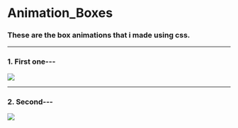 # Animation_Boxes
<h3 align="left"> These are the box animations that i made using css.</h3>
<hr>
<h3 align="left">1. First one---</h3>
<img src="https://user-images.githubusercontent.com/76841209/128607764-ac36c04b-bba6-4087-b1bd-096f44749254.PNG">
<hr>
<h3 align = "left">2. Second---</h3>
<img src="https://user-images.githubusercontent.com/76841209/128607773-4cee3098-775f-4b91-b776-dbded3ad6528.PNG">
